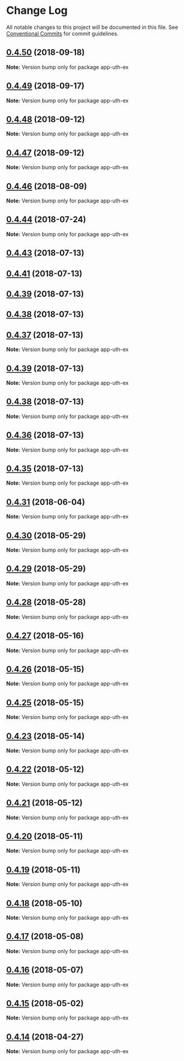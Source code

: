 # Change Log

All notable changes to this project will be documented in this file.
See [Conventional Commits](https://conventionalcommits.org) for commit guidelines.

<a name="0.4.50"></a>
## [0.4.50](https://github.com/interbit/interbit/compare/v0.4.49...v0.4.50) (2018-09-18)




**Note:** Version bump only for package app-uth-ex

<a name="0.4.49"></a>
## [0.4.49](https://github.com/interbit/interbit/compare/v0.4.48...v0.4.49) (2018-09-17)




**Note:** Version bump only for package app-uth-ex

<a name="0.4.48"></a>
## [0.4.48](https://github.com/interbit/interbit/compare/v0.4.47...v0.4.48) (2018-09-12)




**Note:** Version bump only for package app-uth-ex

<a name="0.4.47"></a>
## [0.4.47](https://github.com/interbit/interbit/compare/v0.4.46...v0.4.47) (2018-09-12)




**Note:** Version bump only for package app-uth-ex

<a name="0.4.46"></a>
## [0.4.46](https://github.com/interbit/interbit/compare/v0.4.44...v0.4.46) (2018-08-09)




**Note:** Version bump only for package app-uth-ex

<a name="0.4.44"></a>
## [0.4.44](https://github.com/interbit/interbit/compare/v0.4.43...v0.4.44) (2018-07-24)




**Note:** Version bump only for package app-uth-ex

<a name="0.4.43"></a>
## [0.4.43](https://github.com/interbit/interbit/compare/v0.4.42...v0.4.43) (2018-07-13)



<a name="0.4.41"></a>
## [0.4.41](https://github.com/interbit/interbit/compare/v0.4.39...v0.4.41) (2018-07-13)



<a name="0.4.39"></a>
## [0.4.39](https://github.com/interbit/interbit/compare/v0.4.38...v0.4.39) (2018-07-13)



<a name="0.4.38"></a>
## [0.4.38](https://github.com/interbit/interbit/compare/v0.4.37...v0.4.38) (2018-07-13)



<a name="0.4.37"></a>
## [0.4.37](https://github.com/interbit/interbit/compare/v0.4.35...v0.4.37) (2018-07-13)




**Note:** Version bump only for package app-uth-ex

<a name="0.4.39"></a>
## [0.4.39](https://github.com/interbit/interbit/compare/v0.4.38...v0.4.39) (2018-07-13)




**Note:** Version bump only for package app-uth-ex

<a name="0.4.38"></a>
## [0.4.38](https://github.com/interbit/interbit/compare/v0.4.37...v0.4.38) (2018-07-13)




**Note:** Version bump only for package app-uth-ex

<a name="0.4.36"></a>
## [0.4.36](https://github.com/interbit/interbit/compare/v0.4.35...v0.4.36) (2018-07-13)




**Note:** Version bump only for package app-uth-ex

<a name="0.4.35"></a>
## [0.4.35](https://github.com/interbit/interbit/compare/v0.4.34...v0.4.35) (2018-07-13)




**Note:** Version bump only for package app-uth-ex

<a name="0.4.31"></a>
## [0.4.31](https://github.com/interbit/interbit/compare/v0.4.30...v0.4.31) (2018-06-04)




**Note:** Version bump only for package app-uth-ex

<a name="0.4.30"></a>
## [0.4.30](https://github.com/interbit/interbit/compare/v0.4.29...v0.4.30) (2018-05-29)




**Note:** Version bump only for package app-uth-ex

<a name="0.4.29"></a>
## [0.4.29](https://github.com/interbit/interbit/compare/v0.4.28...v0.4.29) (2018-05-29)




**Note:** Version bump only for package app-uth-ex

<a name="0.4.28"></a>
## [0.4.28](https://github.com/interbit/interbit/compare/v0.4.27...v0.4.28) (2018-05-28)




**Note:** Version bump only for package app-uth-ex

<a name="0.4.27"></a>
## [0.4.27](https://github.com/interbit/interbit/compare/v0.4.26...v0.4.27) (2018-05-16)




**Note:** Version bump only for package app-uth-ex

<a name="0.4.26"></a>
## [0.4.26](https://github.com/interbit/interbit/compare/v0.4.25...v0.4.26) (2018-05-15)




**Note:** Version bump only for package app-uth-ex

<a name="0.4.25"></a>
## [0.4.25](https://github.com/interbit/interbit/compare/v0.4.24...v0.4.25) (2018-05-15)




**Note:** Version bump only for package app-uth-ex

<a name="0.4.23"></a>
## [0.4.23](https://github.com/interbit/interbit/compare/v0.4.22...v0.4.23) (2018-05-14)




**Note:** Version bump only for package app-uth-ex

<a name="0.4.22"></a>
## [0.4.22](https://github.com/interbit/interbit/compare/v0.4.21...v0.4.22) (2018-05-12)




**Note:** Version bump only for package app-uth-ex

<a name="0.4.21"></a>
## [0.4.21](https://github.com/interbit/interbit/compare/v0.4.20...v0.4.21) (2018-05-12)




**Note:** Version bump only for package app-uth-ex

<a name="0.4.20"></a>
## [0.4.20](https://github.com/interbit/interbit/compare/v0.4.19...v0.4.20) (2018-05-11)




**Note:** Version bump only for package app-uth-ex

<a name="0.4.19"></a>
## [0.4.19](https://github.com/interbit/interbit/compare/v0.4.18...v0.4.19) (2018-05-11)




**Note:** Version bump only for package app-uth-ex

<a name="0.4.18"></a>
## [0.4.18](https://github.com/interbit/interbit/compare/v0.4.17...v0.4.18) (2018-05-10)




**Note:** Version bump only for package app-uth-ex

<a name="0.4.17"></a>
## [0.4.17](https://github.com/interbit/interbit/compare/v0.4.16...v0.4.17) (2018-05-08)




**Note:** Version bump only for package app-uth-ex

<a name="0.4.16"></a>
## [0.4.16](https://github.com/interbit/interbit/compare/v0.4.15...v0.4.16) (2018-05-07)




**Note:** Version bump only for package app-uth-ex

<a name="0.4.15"></a>
## [0.4.15](https://github.com/interbit/interbit/compare/v0.4.14...v0.4.15) (2018-05-02)




**Note:** Version bump only for package app-uth-ex

<a name="0.4.14"></a>
## [0.4.14](https://github.com/interbit/interbit/compare/v0.4.13...v0.4.14) (2018-04-27)




**Note:** Version bump only for package app-uth-ex
